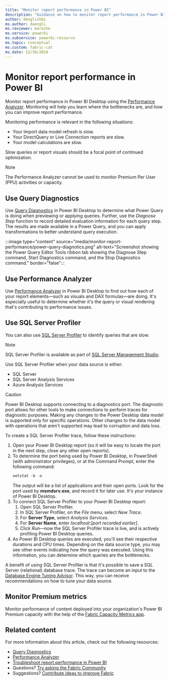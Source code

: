 ```yaml
---
title: "Monitor report performance in Power BI"
description: "Guidance on how to monitor report performance in Power BI."
author: denglishbi
ms.author: daengli
ms.reviewer: maroche
ms.service: powerbi
ms.subservice: powerbi-resource
ms.topic: conceptual
ms.custom: fabric-cat
ms.date: 12/30/2024
---
```


# Monitor report performance in Power BI

Monitor report performance in Power BI Desktop using the [Performance Analyzer](../create-reports/desktop-performance-analyzer.md). Monitoring will help you learn where the bottlenecks are, and how you can improve report performance.

Monitoring performance is relevant in the following situations:

- Your Import data model refresh is slow.
- Your DirectQuery or Live Connection reports are slow.
- Your model calculations are slow.

Slow queries or report visuals should be a focal point of continued optimization.


> [!NOTE]
> The Performance Analyzer cannot be used to monitor Premium Per User (PPU) activities or capacity.

## Use Query Diagnostics

Use [Query Diagnostics](/power-query/QueryDiagnostics) in Power BI Desktop to determine what Power Query is doing when previewing or applying queries. Further, use the _Diagnose Step_ function to record detailed evaluation information for each query step. The results are made available in a Power Query, and you can apply transformations to better understand query execution.

:::image type="content" source="media/monitor-report-performance/power-query-diagnotics.png" alt-text="Screenshot showing the Power Query Editor Tools ribbon tab showing the Diagnose Step command, Start Diagnostics command, and the Stop Diagnostics command." border="false":::

## Use Performance Analyzer

Use [Performance Analyzer](../create-reports/desktop-performance-analyzer.md) in Power BI Desktop to find out how each of your report elements—such as visuals and DAX formulas—are doing. It's especially useful to determine whether it's the query or visual rendering that's contributing to performance issues.

## Use SQL Server Profiler

You can also use [SQL Server Profiler](/sql/tools/sql-server-profiler/sql-server-profiler) to identify queries that are slow.

> [!NOTE]
> SQL Server Profiler is available as part of [SQL Server Management Studio](/sql/ssms/download-sql-server-management-studio-ssms).

Use SQL Server Profiler when your data source is either:

- SQL Server
- SQL Server Analysis Services
- Azure Analysis Services

> [!CAUTION]
> Power BI Desktop supports connecting to a diagnostics port. The diagnostic port allows for other tools to make connections to perform traces for diagnostic purposes. Making any changes to the Power Desktop data model is supported only for specific operations. Other changes to the data model with operations that aren't supported may lead to corruption and data loss.

To create a SQL Server Profiler trace, follow these instructions:

1. Open your Power BI Desktop report (so it will be easy to locate the port in the next step, close any other open reports).
1. To determine the port being used by Power BI Desktop, in PowerShell (with administrator privileges), or at the Command Prompt, enter the following command:
    ```powershell
    netstat -b -n
    ```
    The output will be a list of applications and their open ports. Look for the port used by **msmdsrv.exe**, and record it for later use. It's your instance of Power BI Desktop.
1. To connect SQL Server Profiler to your Power BI Desktop report:
    1. Open SQL Server Profiler.
    1. In SQL Server Profiler, on the _File_ menu, select _New Trace_.
    1. For **Server Type**, select _Analysis Services_.
    1. For **Server Name**, enter _localhost:[port recorded earlier]_.
    1. Click _Run_—now the SQL Server Profiler trace is live, and is actively profiling Power BI Desktop queries.
1. As Power BI Desktop queries are executed, you'll see their respective durations and CPU times. Depending on the data source type, you may see other events indicating how the query was executed. Using this information, you can determine which queries are the bottlenecks.

A benefit of using SQL Server Profiler is that it's possible to save a SQL Server (relational) database trace. The trace can become an input to the [Database Engine Tuning Advisor](/sql/relational-databases/performance/start-and-use-the-database-engine-tuning-advisor). This way, you can receive recommendations on how to tune your data source.

## Monitor Premium metrics

Monitor performance of content deployed into your organization's Power BI Premium capacity with the help of the [Fabric Capacity Metrics app](/fabric/enterprise/metrics-app).

## Related content

For more information about this article, check out the following resources:

- [Query Diagnostics](/power-query/QueryDiagnostics)
- [Performance Analyzer](../create-reports/desktop-performance-analyzer.md)
- [Troubleshoot report performance in Power BI](report-performance-troubleshoot.md)
- Questions? [Try asking the Fabric Community](https://community.fabric.microsoft.com/)
- Suggestions? [Contribute ideas to improve Fabric](https://ideas.fabric.microsoft.com/)
